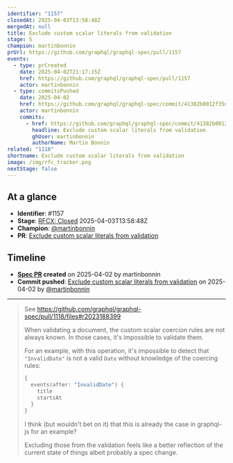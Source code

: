 ```yaml
---
identifier: "1157"
closedAt: 2025-04-03T13:58:48Z
mergedAt: null
title: Exclude custom scalar literals from validation
stage: S
champion: martinbonnin
prUrl: https://github.com/graphql/graphql-spec/pull/1157
events:
  - type: prCreated
    date: 2025-04-02T21:17:15Z
    href: https://github.com/graphql/graphql-spec/pull/1157
    actor: martinbonnin
  - type: commitsPushed
    date: 2025-04-02
    href: https://github.com/graphql/graphql-spec/commit/41382b0012f35dd37018a2257b0ab6fba369afaa
    actor: martinbonnin
    commits:
      - href: https://github.com/graphql/graphql-spec/commit/41382b0012f35dd37018a2257b0ab6fba369afaa
        headline: Exclude custom scalar literals from validation
        ghUser: martinbonnin
        authorName: Martin Bonnin
related: "1118"
shortname: Exclude custom scalar literals from validation
image: /img/rfc_tracker.png
nextStage: false
---
```


## At a glance

- **Identifier**: #1157
- **Stage**: [RFCX: Closed](https://github.com/graphql/graphql-spec/blob/main/CONTRIBUTING.md#stage-x-rejected) 2025-04-03T13:58:48Z
- **Champion**: [@martinbonnin](https://github.com/martinbonnin)
- **PR**: [Exclude custom scalar literals from validation](https://github.com/graphql/graphql-spec/pull/1157)

<!-- BEGIN_CUSTOM_TEXT -->



<!-- END_CUSTOM_TEXT -->

## Timeline

- **[Spec PR](https://github.com/graphql/graphql-spec/pull/1157) created** on 2025-04-02 by martinbonnin
- **Commit pushed**: [Exclude custom scalar literals from validation](https://github.com/graphql/graphql-spec/commit/41382b0012f35dd37018a2257b0ab6fba369afaa) on 2025-04-02 by [@martinbonnin](https://github.com/martinbonnin)

<!-- VERBATIM -->

---

> See https://github.com/graphql/graphql-spec/pull/1118/files#r2023188399
> 
> When validating a document, the custom scalar coercion rules are not always known. In those cases, it's impossible to validate them. 
> 
> For an example, with this operation, it's impossible to detect that `"InvalidDate"` is not a valid `Date` without knowledge of the coercing rules:
> 
> ```graphql
> {
>   events(after: "InvalidDate") {
>     title
>     startsAt
>   }
> }
> ```
> 
> I think (but wouldn't bet on it) that this is already the case in graphql-js for an example? 
> 
> Excluding those from the validation feels like a better reflection of the current state of things albeit probably a spec change.

